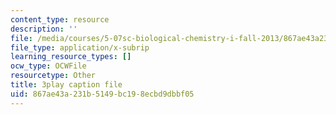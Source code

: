 ```yaml
---
content_type: resource
description: ''
file: /media/courses/5-07sc-biological-chemistry-i-fall-2013/867ae43a231b5149bc198ecbd9dbbf05_61ZVXmh6ae0.vtt
file_type: application/x-subrip
learning_resource_types: []
ocw_type: OCWFile
resourcetype: Other
title: 3play caption file
uid: 867ae43a-231b-5149-bc19-8ecbd9dbbf05
---
```

